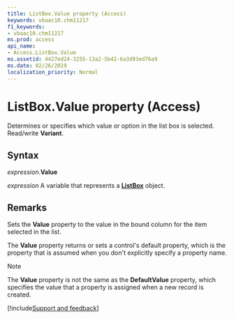 ```yaml
---
title: ListBox.Value property (Access)
keywords: vbaac10.chm11217
f1_keywords:
- vbaac10.chm11217
ms.prod: access
api_name:
- Access.ListBox.Value
ms.assetid: 4427ed24-3255-13a2-5b42-6a3d93ed76a9
ms.date: 02/26/2019
localization_priority: Normal
---
```



# ListBox.Value property (Access)

Determines or specifies which value or option in the list box is selected. Read/write **Variant**.


## Syntax

_expression_.**Value**

_expression_ A variable that represents a **[ListBox](Access.ListBox.md)** object.


## Remarks

Sets the **Value** property to the value in the bound column for the item selected in the list.

The **Value** property returns or sets a control's default property, which is the property that is assumed when you don't explicitly specify a property name.

> [!NOTE] 
> The **Value** property is not the same as the **DefaultValue** property, which specifies the value that a property is assigned when a new record is created.




[!include[Support and feedback](~/includes/feedback-boilerplate.md)]
